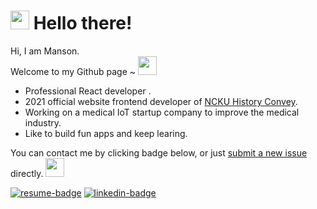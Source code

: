 # <img src="https://emojis.slackmojis.com/emojis/images/1531849430/4246/blob-sunglasses.gif?1531849430" width="30"/> Hello there!

Hi, I am Manson.  
Welcome to my Github page ~ <img src="https://emojis.slackmojis.com/emojis/images/1660853767/60881/meow_attention.gif?1660853767" width="30"/>

* Professional React developer .
* 2021 official website frontend developer of [NCKU History Convey].
* Working on a medical IoT startup company to improve the medical industry.
* Like to build fun apps and keep learing.

You can contact me by clicking badge below, or just [submit a new issue] directly. <img src="https://emojis.slackmojis.com/emojis/images/1680554188/65018/cat-roomba-exceptionally-fast.gif?1680554188" width="30"/>

[![resume-badge]][resume]  [![linkedin-badge]](https://www.linkedin.com/in/%E9%96%94%E7%BF%94-%E8%A8%B1-423584256/)

[resume]: https://www.cakeresume.com/s--gcn8sN5daZrnEcGfn7vC-w--/b34076026
[resume-badge]: https://img.shields.io/badge/Résumé-f48300?style=for-the-badge&logoColor=white&logo=rust
[linkedin-badge]: https://img.shields.io/badge/LinkedIn-0077B5?style=for-the-badge&logo=linkedin&logoColor=white
[NCKU History Convey]: https://www.facebook.com/nckuhisdrama

[submit a new issue]: https://github.com/70928manson/70928manson/issues/new
